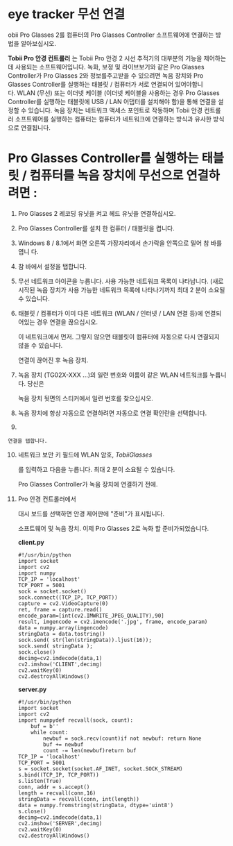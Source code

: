 # eye tracker 무선 연결

obii Pro Glasses 2를 컴퓨터의 Pro Glasses Controller 소프트웨어에 연결하는 방법을 알아보십시오.

**Tobii Pro 안경 컨트롤러** 는 Tobii Pro 안경 2 시선 추적기의 대부분의 기능을 제어하는 데 사용되는 소프트웨어입니다. 녹화, 보정 및 라이브보기와 같은 Pro Glasses Controller가 Pro Glasses 2와 정보를주고받을 수 있으려면 녹음 장치와 Pro Glasses Controller를 실행하는 태블릿 / 컴퓨터가 서로 연결되어 있어야합니다. WLAN (무선) 또는 이더넷 케이블 (이더넷 케이블을 사용하는 경우 Pro Glasses Controller를 실행하는 태블릿에 USB / LAN 어댑터를 설치해야 함)을 통해 연결을 설정할 수 있습니다. 녹음 장치는 네트워크 액세스 포인트로 작동하며 Tobii 안경 컨트롤러 소프트웨어를 실행하는 컴퓨터는 컴퓨터가 네트워크에 연결하는 방식과 유사한 방식으로 연결됩니다.

# Pro Glasses Controller를 실행하는 태블릿 / 컴퓨터를 녹음 장치에 무선으로 연결하려면 :

1. Pro Glasses 2 레코딩 유닛을 켜고 헤드 유닛을 연결하십시오.
2. Pro Glasses Controller를 설치 한 컴퓨터 / 태블릿을 켭니다.
3. Windows 8 / 8.1에서 화면 오른쪽 가장자리에서 손가락을 안쪽으로 밀어 참 바를 엽니 다.
4. 참 바에서 설정을 탭합니다.
5. 무선 네트워크 아이콘을 누릅니다. 사용 가능한 네트워크 목록이 나타납니다. (새로 시작된 녹음 장치가 사용 가능한 네트워크 목록에 나타나기까지 최대 2 분이 소요될 수 있습니다.
6. 태블릿 / 컴퓨터가 이미 다른 네트워크 (WLAN / 인터넷 / LAN 연결 등)에 연결되어있는 경우 연결을 끊으십시오.
    
    이 네트워크에서 먼저. 그렇지 않으면 태블릿이 컴퓨터에 자동으로 다시 연결되지 않을 수 있습니다.
    
    연결이 끊어진 후 녹음 장치.
    
7. 녹음 장치 (TG02X-XXX ...)의 일련 번호와 이름이 같은 WLAN 네트워크를 누릅니다. 당신은
    
    녹음 장치 뒷면의 스티커에서 일련 번호를 찾으십시오.
    
8. 녹음 장치에 항상 자동으로 연결하려면 자동으로 연결 확인란을 선택합니다.
9. 
    
    연결을 탭합니다.
    
10. 네트워크 보안 키 필드에 WLAN 암호, *TobiiGlasses*
    
    를 입력하고 다음을 누릅니다. 최대 2 분이 소요될 수 있습니다.
    
    Pro Glasses Controller가 녹음 장치에 연결하기 전에.
    
11. Pro 안경 컨트롤러에서
    
    대시 보드를 선택하면 안경 제어판에 "준비"가 표시됩니다.
    
    소프트웨어 및 녹음 장치. 이제 Pro Glasses 2로 녹화 할 준비가되었습니다.
    
    **client.py**
    
    ```
    #!/usr/bin/python
    import socket
    import cv2
    import numpy
    TCP_IP = 'localhost'
    TCP_PORT = 5001
    sock = socket.socket()
    sock.connect((TCP_IP, TCP_PORT))
    capture = cv2.VideoCapture(0)
    ret, frame = capture.read()
    encode_param=[int(cv2.IMWRITE_JPEG_QUALITY),90]
    result, imgencode = cv2.imencode('.jpg', frame, encode_param)
    data = numpy.array(imgencode)
    stringData = data.tostring()
    sock.send( str(len(stringData)).ljust(16));
    sock.send( stringData );
    sock.close()
    decimg=cv2.imdecode(data,1)
    cv2.imshow('CLIENT',decimg)
    cv2.waitKey(0)
    cv2.destroyAllWindows() 
    ```
    
    **server.py**
    
    ```
    #!/usr/bin/python
    import socket
    import cv2
    import numpydef recvall(sock, count):
        buf = b''
        while count:
            newbuf = sock.recv(count)if not newbuf: return None
            buf += newbuf
            count -= len(newbuf)return buf
    TCP_IP = 'localhost'
    TCP_PORT = 5001
    s = socket.socket(socket.AF_INET, socket.SOCK_STREAM)
    s.bind((TCP_IP, TCP_PORT))
    s.listen(True)
    conn, addr = s.accept()
    length = recvall(conn,16)
    stringData = recvall(conn, int(length))
    data = numpy.fromstring(stringData, dtype='uint8')
    s.close()
    decimg=cv2.imdecode(data,1)
    cv2.imshow('SERVER',decimg)
    cv2.waitKey(0)
    cv2.destroyAllWindows() 
    ```